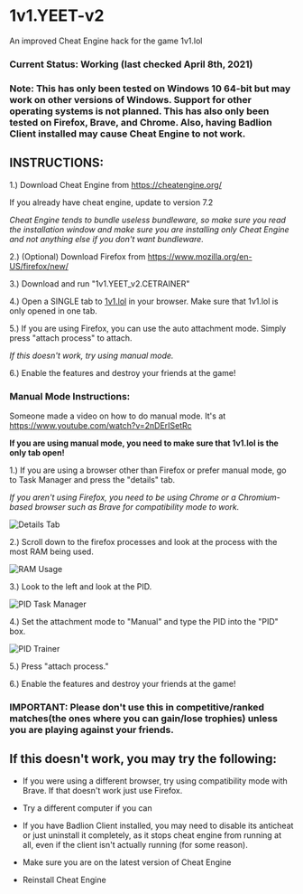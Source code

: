 # 1v1.YEET-v2
An improved Cheat Engine hack for the game 1v1.lol 

### Current Status: Working (last checked April 8th, 2021)

### Note: This has only been tested on Windows 10 64-bit but may work on other versions of Windows. Support for other operating systems is not planned. This has also only been tested on Firefox, Brave, and Chrome. Also, having Badlion Client installed may cause Cheat Engine to not work. 

## INSTRUCTIONS: 

1.) Download Cheat Engine from https://cheatengine.org/ 

If you already have cheat engine, update to version 7.2 

*Cheat Engine tends to bundle useless bundleware, so make sure you read the installation window and make sure you are installing only Cheat Engine and not anything else if you don't want bundleware.*

2.) (Optional) Download Firefox from https://www.mozilla.org/en-US/firefox/new/ 

3.) Download and run "1v1.YEET_v2.CETRAINER" 

4.) Open a SINGLE tab to [1v1.lol](https://1v1.lol) in your browser. Make sure that 1v1.lol is only opened in one tab. 

5.) If you are using Firefox, you can use the auto attachment mode. Simply press "attach process" to attach. 

*If this doesn't work, try using manual mode.* 

6.) Enable the features and destroy your friends at the game! 

### Manual Mode Instructions: 

Someone made a video on how to do manual mode. It's at https://www.youtube.com/watch?v=2nDErISetRc 

**If you are using manual mode, you need to make sure that 1v1.lol is the only tab open!** 

1.) If you are using a browser other than Firefox or prefer manual mode, go to Task Manager and press the "details" tab. 

*If you aren't using Firefox, you need to be using Chrome or a Chromium-based browser such as Brave for compatibility mode to work.* 

![Details Tab](https://cdn.discordapp.com/attachments/693548483130556610/748647199398952990/detailstab.PNG)

2.) Scroll down to the firefox processes and look at the process with the most RAM being used. 

![RAM Usage](https://cdn.discordapp.com/attachments/693548483130556610/748647870269358120/ramusage.PNG)

3.) Look to the left and look at the PID. 

![PID Task Manager](https://cdn.discordapp.com/attachments/693548483130556610/748647871355813939/pidtaskmgr.PNG)

4.) Set the attachment mode to "Manual" and type the PID into the "PID" box. 

![PID Trainer](https://cdn.discordapp.com/attachments/768685505406697482/808161753463521280/cheatengine-x86_64-SSE4-AVX2_RsMzTnRNyM.png)

5.) Press "attach process." 

6.) Enable the features and destroy your friends at the game! 

### IMPORTANT: Please don't use this in competitive/ranked matches(the ones where you can gain/lose trophies) unless you are playing against your friends. 

## If this doesn't work, you may try the following: 

- If you were using a different browser, try using compatibility mode with Brave. If that doesn't work just use Firefox. 

- Try a different computer if you can 

- If you have Badlion Client installed, you may need to disable its anticheat or just uninstall it completely, as it stops cheat engine from running at all, even if the client isn't actually running (for some reason). 

- Make sure you are on the latest version of Cheat Engine 

- Reinstall Cheat Engine 
